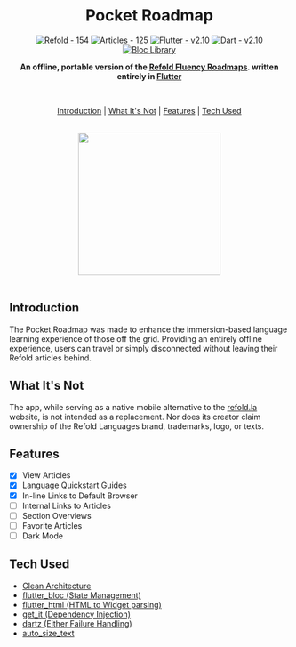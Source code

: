 <div align="center">

# Pocket Roadmap

[![Refold - 154](https://img.shields.io/badge/Source-Refold%20Languages-6544e9)](https://refold.la)
![Articles - 125](https://img.shields.io/badge/Articles-125-b09ff4)
[![Flutter - v2.10](https://img.shields.io/badge/Flutter-v2.10-blue)](https://flutter.dev/)
[![Dart - v2.10](https://img.shields.io/badge/Dart-v2.16-lightblue)](https://dart.dev/)
<a href="https://github.com/felangel/bloc"><img src="https://tinyurl.com/bloc-library" alt="Bloc Library"></a>

**An offline, portable version of the [Refold Fluency Roadmaps](https://refold.la/roadmap). written entirely in [Flutter](https://flutter.dev/)**

</br>

[Introduction](#introduction)  |  [What It's Not](#what-it's-not)  |  [Features](#features)  |  [Tech Used](#tech-used)

</br>

<kbd>
<img src="https://github.com/rafaelcolladojr/refold_pocket_roadmap/raw/master/assets/images/pocket_roadmap_demo_0.gif" width="256" />
</kbd>

</div>

</br>

## Introduction

The Pocket Roadmap was made to enhance the immersion-based language learning experience of those off the grid. Providing an entirely offline experience, users can travel or simply disconnected without leaving their Refold articles behind.

## What It's Not

The app, while serving as a native mobile alternative to the [refold.la](https://refold.la/) website, is not intended as a replacement. Nor does its creator claim ownership of the Refold Languages brand, trademarks, logo, or texts.

## Features

- [x] View Articles
- [x] Language Quickstart Guides
- [x] In-line Links to Default Browser
- [ ] Internal Links to Articles
- [ ] Section Overviews
- [ ] Favorite Articles
- [ ] Dark Mode

## Tech Used

- [Clean Architecture](https://www.goodreads.com/book/show/18043011-clean-architecture)
- [flutter_bloc (State Management)](https://pub.dev/packages/flutter_bloc)
- [flutter_html (HTML to Widget parsing)](https://pub.dev/packages/flutter_html)
- [get_it (Dependency Injection)](https://pub.dev/packages/get_it)
- [dartz (Either Failure Handling)](https://pub.dev/packages/dartz)
- [auto_size_text](https://pub.dev/packages/auto_size_text)